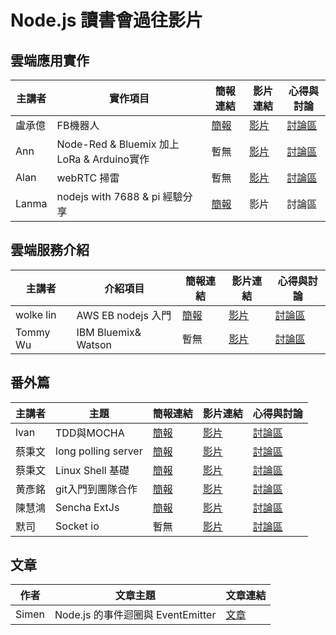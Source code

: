 # Node.js 讀書會過往影片

## 雲端應用實作
| 主講者 | 實作項目 | 簡報連結 | 影片連結 | 心得與討論 |
| ----- | ------- | ------- | ------- | ------- |
| 盧承億 | FB機器人 | [簡報](https://larry850806.github.io/weather) | [影片](https://youtu.be/c5gz5TxtEQk) | [討論區](https://github.com/onlinereadbook/booknodejs/issues/5) |
| Ann | Node-Red & Bluemix 加上 LoRa & Arduino實作 | 暫無 | [影片](https://www.youtube.com/watch?v=fsPvMrT-daI&feature=youtu.be) | [討論區](https://github.com/onlinereadbook/booknodejs/issues/1) |
| Alan | webRTC 掃雷 | 暫無 | [影片](https://www.youtube.com/watch?v=utDZNWA2PKg&feature=youtu.be) | [討論區]() |
| Lanma  | nodejs with 7688 & pi 經驗分享 | [簡報](https://docs.google.com/presentation/d/1w6J85SOv01o8ZuZLuoNAW8Wy-BMkIIjbjk5GYOnRC0w/edit#slide=id.p) | 影片 | 討論區 |

## 雲端服務介紹
| 主講者 | 介紹項目 | 簡報連結 | 影片連結 | 心得與討論 |
| ----- | ------- | ------- | ------- | ------ |
| wolke lin | AWS EB nodejs 入門 | [簡報](http://slides.com/wolkelin/deck#/3) | [影片](https://youtu.be/XGNwlz2y1K4) | [討論區](https://github.com/onlinereadbook/booknodejs/issues/7)
| Tommy Wu | IBM Bluemix& Watson | 暫無 | [影片](https://www.youtube.com/watch?v=9BM5OVWrlek) | [討論區](https://github.com/onlinereadbook/booknodejs/issues/10)

## 番外篇
| 主講者 | 主題 | 簡報連結 | 影片連結 | 心得與討論 |
| ----- | ------- | ------- | ------- | ------ |
| lvan | TDD與MOCHA | [簡報](https://www.slideshare.net/secret/wpcI5SaMMRBz8H) | [影片](https://youtu.be/c-6w2fWKEUg) | [討論區](https://github.com/onlinereadbook/booknodejs/issues/4)
| 蔡秉文 | long polling server | [簡報](http://www.slideshare.net/ssuser3e0b1d/long-polling-65300815) | [影片](https://www.youtube.com/watch?v=zpQ-Pkza1D8) | [討論區](https://github.com/onlinereadbook/booknodejs/issues/6)
| 蔡秉文 | Linux Shell 基礎 | [簡報](http://www.slideshare.net/ssuser3e0b1d/basic-of-linux-shell-command) | [影片](https://youtu.be/FBoYiq1pbD0) | [討論區](https://github.com/onlinereadbook/booknodejs/issues/8)
| 黄彥銘 | git入門到團隊合作 | [簡報](https://www.slideshare.net/secret/retavuvmp0Vbun) | [影片](https://www.youtube.com/watch?v=DqYJwg6dvJo&feature=youtu.be) | [討論區](https://github.com/onlinereadbook/booknodejs/issues/11)
| 陳慧鴻 | Sencha ExtJs | [簡報](http://www.slideshare.net/chencanred/extjs-lk-web-template5e6-1hr) | [影片](https://youtu.be/Vy_V-nVx34o) | [討論區](https://github.com/onlinereadbook/booknodejs/issues/9)
| 默司 | Socket io | 暫無 | [影片](https://www.youtube.com/watch?v=nu8VepIex9I&feature=youtu.be) | [討論區](https://github.com/onlinereadbook/booknodejs/issues/2)

## 文章
| 作者 | 文章主題 | 文章連結 |
| ---- | ------- | ------- |
| Simen | Node.js 的事件迴圈與 EventEmitter | [文章](https://simeneer.blogspot.tw/2016/09/nodejs-eventemitter.html) |
